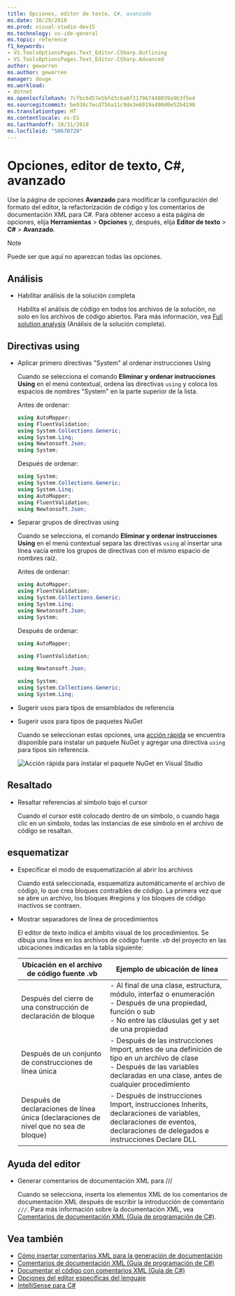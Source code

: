 ```yaml
---
title: Opciones, editor de texto, C#, avanzado
ms.date: 10/29/2018
ms.prod: visual-studio-dev15
ms.technology: vs-ide-general
ms.topic: reference
f1_keywords:
- VS.ToolsOptionsPages.Text_Editor.CSharp.Outlining
- VS.ToolsOptionsPages.Text_Editor.CSharp.Advanced
author: gewarren
ms.author: gewarren
manager: douge
ms.workload:
- dotnet
ms.openlocfilehash: 7cfbc6d57e5bfd3c6a8f317967448039a9b3f5e4
ms.sourcegitcommit: be938c7ecd756a11c9de3e6019a490d0e52b4190
ms.translationtype: HT
ms.contentlocale: es-ES
ms.lasthandoff: 10/31/2018
ms.locfileid: "50670720"
---
```

# <a name="options-text-editor-c-advanced"></a>Opciones, editor de texto, C#, avanzado

Use la página de opciones **Avanzado** para modificar la configuración del formato del editor, la refactorización de código y los comentarios de documentación XML para C#. Para obtener acceso a esta página de opciones, elija **Herramientas** > **Opciones** y, después, elija **Editor de texto** > **C#** > **Avanzado**.

> [!NOTE]
> Puede ser que aquí no aparezcan todas las opciones.

## <a name="analysis"></a>Análisis

- Habilitar análisis de la solución completa

   Habilita el análisis de código en todos los archivos de la solución, no solo en los archivos de código abiertos. Para más información, vea [Full solution analysis](../../code-quality/how-to-enable-and-disable-full-solution-analysis-for-managed-code.md) (Análisis de la solución completa).

## <a name="using-directives"></a>Directivas using

- Aplicar primero directivas "System" al ordenar instrucciones Using

   Cuando se selecciona el comando **Eliminar y ordenar instrucciones Using** en el menú contextual, ordena las directivas `using` y coloca los espacios de nombres "System" en la parte superior de la lista.

   Antes de ordenar:

   ```csharp
   using AutoMapper;
   using FluentValidation;
   using System.Collections.Generic;
   using System.Linq;
   using Newtonsoft.Json;
   using System;
   ```
   
   Después de ordenar:

   ```csharp
   using System;
   using System.Collections.Generic;
   using System.Linq;
   using AutoMapper;
   using FluentValidation;
   using Newtonsoft.Json;
   ```
   
- Separar grupos de directivas using

   Cuando se selecciona, el comando **Eliminar y ordenar instrucciones Using** en el menú contextual separa las directivas `using` al insertar una línea vacía entre los grupos de directivas con el mismo espacio de nombres raíz.

   Antes de ordenar:

   ```csharp
   using AutoMapper;
   using FluentValidation;
   using System.Collections.Generic;
   using System.Linq;
   using Newtonsoft.Json;
   using System;
   ```
   
   Después de ordenar:
   
   ```csharp
   using AutoMapper;
   
   using FluentValidation;
   
   using Newtonsoft.Json;
   
   using System;
   using System.Collections.Generic;
   using System.Linq;
   ```
   
- Sugerir usos para tipos de ensamblados de referencia 
- Sugerir usos para tipos de paquetes NuGet 

   Cuando se seleccionan estas opciones, una [acción rápida](../quick-actions.md) se encuentra disponible para instalar un paquete NuGet y agregar una directiva `using` para tipos sin referencia.

   ![Acción rápida para instalar el paquete NuGet en Visual Studio](media/nuget-lightbulb.png)
  
## <a name="highlighting"></a>Resaltado

- Resaltar referencias al símbolo bajo el cursor

   Cuando el cursor esté colocado dentro de un símbolo, o cuando haga clic en un símbolo, todas las instancias de ese símbolo en el archivo de código se resaltan.

## <a name="outlining"></a>esquematizar

- Especificar el modo de esquematización al abrir los archivos

   Cuando está seleccionada, esquematiza automáticamente el archivo de código, lo que crea bloques contraíbles de código. La primera vez que se abre un archivo, los bloques #regions y los bloques de código inactivos se contraen.

- Mostrar separadores de línea de procedimientos

   El editor de texto indica el ámbito visual de los procedimientos. Se dibuja una línea en los archivos de código fuente *.vb* del proyecto en las ubicaciones indicadas en la tabla siguiente:

   |Ubicación en el archivo de código fuente .vb|Ejemplo de ubicación de línea|
   |---------------------------------|------------------------------|
   |Después del cierre de una construcción de declaración de bloque|- Al final de una clase, estructura, módulo, interfaz o enumeración<br />- Después de una propiedad, función o sub<br />- No entre las cláusulas get y set de una propiedad|
   |Después de un conjunto de construcciones de línea única|- Después de las instrucciones Import, antes de una definición de tipo en un archivo de clase<br />- Después de las variables declaradas en una clase, antes de cualquier procedimiento|
   |Después de declaraciones de línea única (declaraciones de nivel que no sea de bloque)|- Después de instrucciones Import, instrucciones Inherits, declaraciones de variables, declaraciones de eventos, declaraciones de delegados e instrucciones Declare DLL|

## <a name="editor-help"></a>Ayuda del editor

- Generar comentarios de documentación XML para ///

   Cuando se selecciona, inserta los elementos XML de los comentarios de documentación XML después de escribir la introducción de comentario `///`. Para más información sobre la documentación XML, vea [Comentarios de documentación XML (Guía de programación de C#)](/dotnet/csharp/programming-guide/xmldoc/xml-documentation-comments).

## <a name="see-also"></a>Vea también

- [Cómo insertar comentarios XML para la generación de documentación](../../ide/reference/generate-xml-documentation-comments.md)
- [Comentarios de documentación XML (Guía de programación de C#)](/dotnet/csharp/programming-guide/xmldoc/xml-documentation-comments)
- [Documentar el código con comentarios XML (Guía de C#)](/dotnet/csharp/codedoc)
- [Opciones del editor específicas del lenguaje](../../ide/reference/setting-language-specific-editor-options.md)
- [IntelliSense para C#](../../ide/visual-csharp-intellisense.md)
